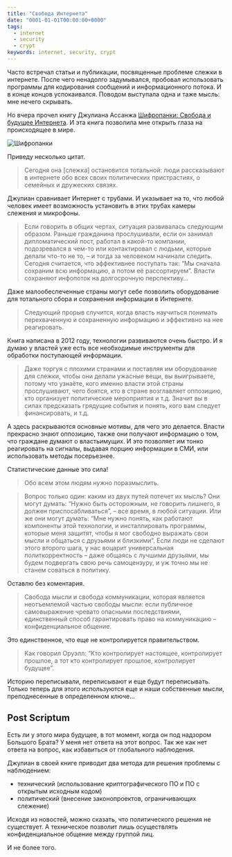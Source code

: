 ```yaml
---
title: "Свобода Интернета"
date: "0001-01-01T00:00:00+0000"
tags:
  - internet
  - security
  - crypt
keywords: internet, security, crypt
---
```

Часто встречал статьи и публикации, посвященные проблеме слежки в интернете. После чего ненадолго задумывался, пробовал использовать программы для кодирования сообщений и информационного потока. И в конце концов успокаивался. Поводом выступала одна и таже мысль: мне нечего скрывать.

Но вчера прочел книгу Джулиана Ассанжа [Шифропанки: Свобода и будущее Интернета](https://www.goodreads.com/book/show/25194888 "Cypherpunks: Freedom and the Future of the Internet"). И эта книга позволила мне открыть глаза на происходящее в мире.

![Шифропанки](https://static.juev.org/2015/03/25194888.jpg)

Приведу несколько цитат.

> Сегодня она [слежка] остановится тотальной: люди рассказывают в интернете обо всех своих политических пристрастиях, о семейных и дружеских связях.

Джулиан сравнивает Интернет с трубами. И указывает на то, что любой человек имеет возможность установить в этих трубах камеры слежения и микрофоны.

> Если говорить в общих чертах, ситуация развивалась следующим образом. Раньше гражданина прослушивали, если он занимал дипломатический пост, работал в какой-то компании, подозревался в чем-то или контактировал с людьми, которые делали что-то не то, – и тогда за человеком начинали следить. Сегодня считается, что эффективнее поступать так: “Мы сначала сохраним всю информацию, а потом её рассортируем”. Власти сохраняют инфопоток на долгосрочную перспективу…

Даже малообеспеченные страны могут себе позволить оборудование для тотального сбора и сохранения информации в Интернете.

> Следующий прорыв случится, когда власть научиться понимать перехваченную и сохраненную информацию и эффективно на нее реагировать.

Книга написана в 2012 году, технологии развиваются очень быстро. И я думаю у властей уже есть все необходимые инструменты для обработки поступающей информации.

> Даже торгуя с плохими странами и поставляя им оборудование для слежки, чтобы они делали ужасные вещи, вы выигрываете, потому что узнаёте, кого именно власти этой страны прослушивают, чего боятся, кто в стране возглавляет оппозицию, кто организует политические мероприятия и т.д. Значит вы в силах предсказать грядущие события и понять, кого вам следует финансировать, и т.д.

А здесь раскрываются основные мотивы, для чего это делается. Власти прекрасно знают оппозицию, также они получают информацию о том, что граждане думают о властьимущих. И это позволяет им тонко реагировать на сигналы, выдавая порцию информации в СМИ, или использовать методы посерьезнее.

Статистические данные это сила!

> Обо всем этом людям нужно поразмыслить.

> Вопрос только один: каким из двух путей потечет их мысль? Они могут думать: “Нужно быть осторожным, не говорить лишнего, я должен приспосабливаться”, – все время, в любой ситуации. Или же они могут думать: “Мне нужно понять, как работают компоненты этой технологии, и инсталлировать программы, которые меня защитят, чтобы я мог свободно выражать свои мысли и общаться с друзьями и близкими”. Если люди не сделают этого второго шага, у нас воцарит универсальная политкорректность – даже общаясь с лучшими друзьями, мы будем подвергать свою речь самоцензуру, и уж точно мы не станем соваться в политику.

Оставлю без коментария.

> Свобода мысли и свобода коммуникации, которая является неотъемлемой частью свободы мысли: если публичное самовыражение чревато опасными последствиями, единственный способ гарантировать право на коммуникацию – конфиденциальное общение.

Это единственное, что еще не контролируется правительством.

> Как говорил Оруэлл: “Кто контролирует настоящее, контролирует прошлое, а тот кто контролирует прошлое, контролирует будущее”.

Историю переписывали, переписывают и еще будут переписывать. Только теперь для этого используются еще и наши собственные мысли, преподнесенные в определенном ключе…

## Post Scriptum

Есть ли у этого мира будущее, в тот момент, когда он под надзором Большого Брата? У меня нет ответа на этот вопрос. Так же как нет ответа на вопрос, как избавиться от глобального наблюдения.

Джулиан в своей книге приводит два метода для решения проблемы с наблюдением:

- технический (использование криптографического ПО и ПО с открытым исходным кодом)
- политический (внесение законопроектов, ограничивающих слежение)

Исходя из новостей, можно сказать, что политического решения не существует. А техническое позволит лишь осуществлять конфиденциальное общение между группой лиц. 

И не более того.
